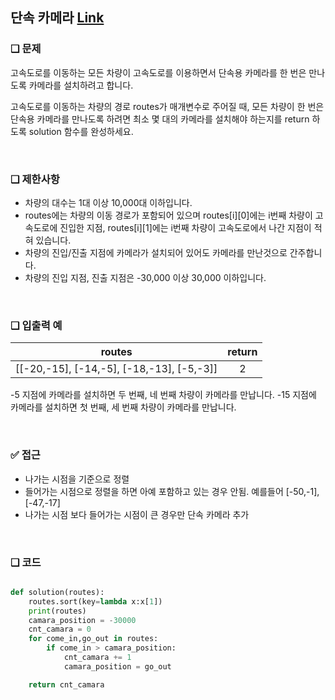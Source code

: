 ## 단속 카메라 [Link](https://school.programmers.co.kr/learn/courses/30/lessons/42884)

### ❑ 문제
고속도로를 이동하는 모든 차량이 고속도로를 이용하면서 단속용 카메라를 한 번은 만나도록 카메라를 설치하려고 합니다.

고속도로를 이동하는 차량의 경로 routes가 매개변수로 주어질 때, 모든 차량이 한 번은 단속용 카메라를 만나도록 하려면 최소 몇 대의 카메라를 설치해야 하는지를 return 하도록 solution 함수를 완성하세요.

<br>

### ❑ 제한사항
- 차량의 대수는 1대 이상 10,000대 이하입니다.
- routes에는 차량의 이동 경로가 포함되어 있으며 routes[i][0]에는 i번째 차량이 고속도로에 진입한 지점, routes[i][1]에는 i번째 차량이 고속도로에서 나간 지점이 적혀 있습니다.
- 차량의 진입/진출 지점에 카메라가 설치되어 있어도 카메라를 만난것으로 간주합니다.
- 차량의 진입 지점, 진출 지점은 -30,000 이상 30,000 이하입니다.

<br>

### ❑ 입출력 예
| routes | return |
|:-----------------:|:------------:|
|[[-20,-15], [-14,-5], [-18,-13], [-5,-3]]|2|

-5 지점에 카메라를 설치하면 두 번째, 네 번째 차량이 카메라를 만납니다.
-15 지점에 카메라를 설치하면 첫 번째, 세 번째 차량이 카메라를 만납니다.

<br>

### ✅ 접근
- 나가는 시점을 기준으로 정렬
- 들어가는 시점으로 정렬을 하면 아예 포함하고 있는 경우 안됨. 예를들어 [-50,-1],[-47,-17] 
- 나가는 시점 보다 들어가는 시점이 큰 경우만 단속 카메라 추가


<br>

### ❑ 코드
```python

def solution(routes):
    routes.sort(key=lambda x:x[1])
    print(routes)
    camara_position = -30000
    cnt_camara = 0
    for come_in,go_out in routes:
        if come_in > camara_position:
            cnt_camara += 1
            camara_position = go_out

    return cnt_camara
    
```
